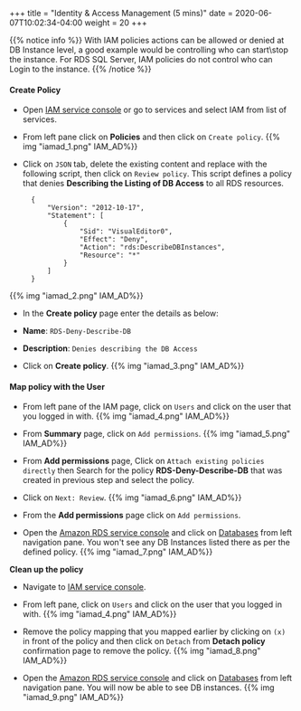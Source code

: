 +++
title = "Identity & Access Management (5 mins)"
date = 2020-06-07T10:02:34-04:00
weight = 20
+++

{{% notice info %}}
With IAM policies actions can be allowed or denied at DB Instance level, a good example would be controlling who can start\stop the instance. For RDS SQL Server, IAM policies do not control who can Login to the instance.
{{% /notice %}}

#### Create Policy

* Open [IAM service console](https://console.aws.amazon.com/iam/home) or go to services and select IAM from list of services.

* From left pane click on **Policies** and then click on `Create policy`.
{{% img "iamad_1.png" IAM_AD%}}

* Click on `JSON` tab, delete the existing content and replace with the following script, then click on `Review policy`. This script defines a policy that denies **Describing the Listing of DB Access** to all RDS resources. 

        {
            "Version": "2012-10-17",
            "Statement": [
                {
                    "Sid": "VisualEditor0",
                    "Effect": "Deny",
                    "Action": "rds:DescribeDBInstances",
                    "Resource": "*"
                }
            ]
        }
{{% img "iamad_2.png" IAM_AD%}}

* In the **Create policy** page enter the details as below:

* **Name**: `RDS-Deny-Describe-DB`

* **Description**: `Denies describing the DB Access`

* Click on **Create policy**.
{{% img "iamad_3.png" IAM_AD%}}

#### Map policy with the User

* From left pane of the IAM page, click on `Users` and click on the user that you logged in with.
{{% img "iamad_4.png" IAM_AD%}}

* From **Summary** page, click on `Add permissions`.
{{% img "iamad_5.png" IAM_AD%}}

* From **Add permissions** page, Click on `Attach existing policies directly` then Search for the policy **RDS-Deny-Describe-DB** that was created in previous step and select the policy.

* Click on `Next: Review`.
{{% img "iamad_6.png" IAM_AD%}}

* From the **Add permissions** page click on `Add permissions`.

* Open the [Amazon RDS  service console](https://console.aws.amazon.com/rds/home) and click on [Databases](https://console.aws.amazon.com/rds/home#databases:) from left navigation pane. You won't see any DB Instances listed there as per the defined policy.
{{% img "iamad_7.png" IAM_AD%}}

**Clean up the policy**

* Navigate to [IAM service console](https://console.aws.amazon.com/iam/home).

* From left pane, click on `Users` and click on the user that you logged in with.
{{% img "iamad_4.png" IAM_AD%}}

* Remove the policy mapping that you mapped earlier by clicking on `(x)` in front of the policy and then click on `Detach` from **Detach policy** confirmation page to remove the policy.
{{% img "iamad_8.png" IAM_AD%}}

* Open the [Amazon RDS  service console](https://console.aws.amazon.com/rds/home) and click on [Databases](https://console.aws.amazon.com/rds/home#databases:) from left navigation pane. You will now be able to see DB instances.
{{% img "iamad_9.png" IAM_AD%}}










